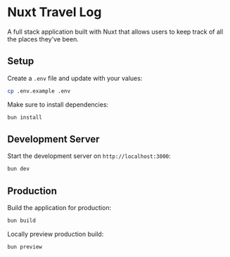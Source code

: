 # Nuxt Travel Log

A full stack application built with Nuxt that allows users to keep track of all the places they've been.

## Setup

Create a `.env` file and update with your values:

```sh
cp .env.example .env
```

Make sure to install dependencies:

```bash
bun install
```

## Development Server

Start the development server on `http://localhost:3000`:

```bash
bun dev
```

## Production

Build the application for production:

```bash
bun build
```

Locally preview production build:

```bash
bun preview
```

